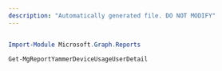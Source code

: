 ```yaml
---
description: "Automatically generated file. DO NOT MODIFY"
---
```


```powershell

Import-Module Microsoft.Graph.Reports

Get-MgReportYammerDeviceUsageUserDetail

```